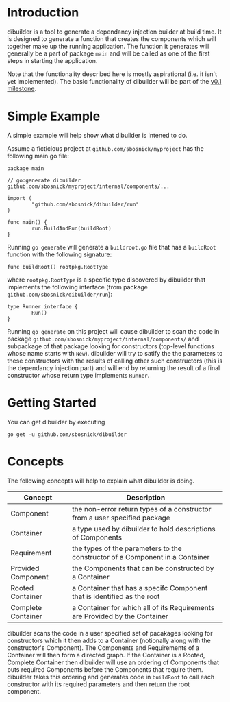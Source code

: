 # Introduction
dibuilder is a tool to generate a dependancy injection builder at build time. It is 
designed to generate a function that creates the components which will together make
up the running application. The function it generates will generally be a part of
package `main` and will be called as one of the first steps in starting the application.

Note that the functionality described here is mostly aspirational (i.e. it isn't yet
implemented). The basic functionality of dibuilder will be part of the
[v0.1 milestone](https://github.com/sbosnick/dibuilder/milestone/1).

# Simple Example
A simple example will help show what dibuilder is intened to do.

Assume a ficticious project at `github.com/sbosnick/myproject` has the following main.go
file:

```golang
package main

// go:generate dibuilder github.com/sbosnick/myproject/internal/components/...

import (
        "github.com/sbosnick/dibuilder/run"
)

func main() {
        run.BuildAndRun(buildRoot)
}

```

Running `go generate` will generate a `buildroot.go` file that has a `buildRoot`
function with the following signature:

```golang
func buildRoot() rootpkg.RootType
```

where `rootpkg.RootType` is a specific type discovered by dibuilder that implements
the following interface (from package `github.com/sbosnick/dibuilder/run`):

```golang
type Runner interface {
        Run()
}
```

Running `go generate` on this project will cause dibuilder to scan the code in
package `github.com/sbosnick/myproject/internal/components/` and subpackage of
that package looking for constructors (top-level functions whose name starts with
`New`). dibuilder will try to satify the the parameters to these constructors with
the results of calling other such constructors (this is the dependancy injection part)
and will end by returning the result of a final constructor whose return type implements
`Runner`.

# Getting Started
You can get dibuilder by executing

```
go get -u github.com/sbosnick/dibuilder
```

# Concepts
The following concepts will help to explain what dibuilder is doing.

| **Concept**        | **Description**                                                              |
|--------------------|------------------------------------------------------------------------------|
| Component          | the non-error return types of a constructor from a user specified package    |
| Container          | a type used by dibuilder to hold descriptions of Components                  |
| Requirement        | the types of the parameters to the constructor of a Component in a Container |
| Provided Component | the Components that can be constructed by a Container                        |
| Rooted Container   | a Container that has a specifc Component that is identified as the root      |
| Complete Container | a Container for which all of its Requirements are Provided by the Container  |

dibuilder scans the code in a user specified set of pacakages looking for constructors which it then
adds to a Container (notionally along with the constructor's Component). The Components and
Requirements of a Container will then form a directed graph. If the Container is a Rooted, Complete
Container then dibuilder will use an ordering of Components that puts required Components before the
Components that require them. dibuilder takes this ordering and generates code in `buildRoot` to call
each constructor with its required parameters and then return the root component.
